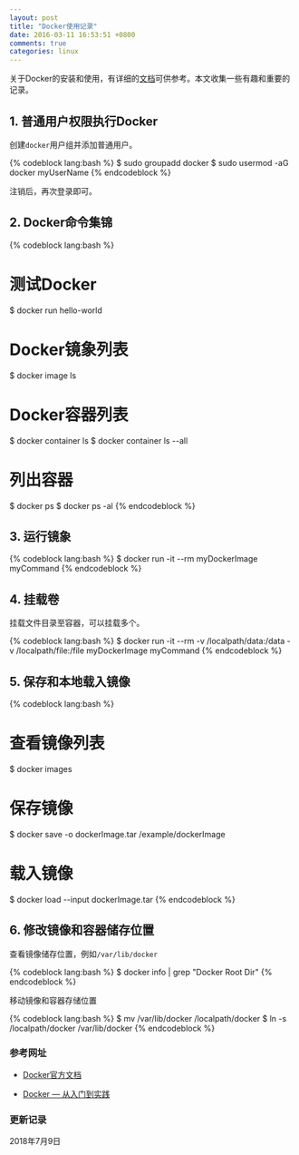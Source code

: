 ```yaml
---
layout: post
title: "Docker使用记录"
date: 2016-03-11 16:53:51 +0800
comments: true
categories: linux
---
```


关于Docker的安装和使用，有详细的[文档](https://docs.docker.com/)可供参考。本文收集一些有趣和重要的记录。

## 1. 普通用户权限执行Docker ##

创建`docker`用户组并添加普通用户。

{% codeblock lang:bash %}
$ sudo groupadd docker
$ sudo usermod -aG docker myUserName
{% endcodeblock %}

注销后，再次登录即可。

<!--more-->

## 2. Docker命令集锦 ##

{% codeblock lang:bash %}
# 测试Docker
$ docker run hello-world

# Docker镜象列表
$ docker image ls

# Docker容器列表
$ docker container ls
$ docker container ls --all

# 列出容器
$ docker ps
$ docker ps -al
{% endcodeblock %}

## 3. 运行镜象 ##

{% codeblock lang:bash %}
$ docker run -it --rm myDockerImage myCommand
{% endcodeblock %}

## 4. 挂载卷 ##

挂载文件目录至容器，可以挂载多个。

{% codeblock lang:bash %}
$ docker run -it --rm -v /localpath/data:/data -v /localpath/file:/file myDockerImage myCommand
{% endcodeblock %}

## 5. 保存和本地载入镜像 ##

{% codeblock lang:bash %}
# 查看镜像列表
$ docker images

# 保存镜像
$ docker save -o dockerImage.tar /example/dockerImage

# 载入镜像
$ docker load --input dockerImage.tar
{% endcodeblock %}

## 6. 修改镜像和容器储存位置 ##

查看镜像储存位置，例如`/var/lib/docker`

{% codeblock lang:bash %}
$ docker info | grep "Docker Root Dir"
{% endcodeblock %}

移动镜像和容器存储位置

{% codeblock lang:bash %}
$ mv /var/lib/docker /localpath/docker
$ ln -s /localpath/docker /var/lib/docker
{% endcodeblock %}

### <a id="Ref">参考网址</a> ###

* [Docker官方文档](https://docs.docker.com/)

* [Docker — 从入门到实践](https://www.gitbook.com/book/yeasy/docker_practice/details)

### 更新记录 ###

2018年7月9日
